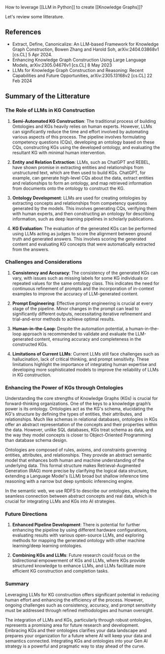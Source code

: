 How to leverage [[LLM in Python]] to create [[Knowledge Graphs]]?

Let's review some litterature.

## References

- Extract, Define, Canonicalize: An LLM-based Framework for Knowledge Graph Construction, Bowen Zhang and Harold Soh, arXiv:2404.03868v1 [cs.CL] 5 Apr 2024.
- Enhancing Knowledge Graph Construction Using Large Language Models, arXiv:2305.04676v1 [cs.CL] 8 May 2023
- LLMs for Knowledge Graph Construction and Reasoning: Recent Capabilities and Future Opportunities, arXiv:2305.13168v2 [cs.CL] 22 Feb 2024

## Summary of the Litterature

### The Role of LLMs in KG Construction

1. **Semi-Automated KG Construction**:
   The traditional process of building Ontologies and KGs heavily relies on human experts. However, LLMs can significantly reduce the time and effort involved by automating various aspects of this process. The pipeline involves formulating competency questions (CQs), developing an ontology based on these CQs, constructing KGs using the developed ontology, and evaluating the resultant KG with minimal human intervention.

2. **Entity and Relation Extraction**:
   LLMs, such as ChatGPT and REBEL, have shown promise in extracting entities and relationships from unstructured text, which are then used to build KGs. ChatGPT, for example, can generate high-level CQs about the data, extract entities and relationships to form an ontology, and map retrieved information from documents onto the ontology to construct the KG.

3. **Ontology Development**:
   LLMs are used for creating ontologies by extracting concepts and relationships from competency questions generated by the models. This involves generating CQs, verifying them with human experts, and then constructing an ontology for describing information, such as deep learning pipelines in scholarly publications.

4. **KG Evaluation**:
   The evaluation of the generated KGs can be performed using LLMs acting as judges to score the alignment between ground truth and generated answers. This involves scoring the generated content and evaluating KG concepts that were automatically extracted from the answers.

### Challenges and Considerations

1. **Consistency and Accuracy**:
   The consistency of the generated KGs can vary, with issues such as missing labels for some KG individuals or repeated values for the same ontology class. This indicates the need for continuous refinement of prompts and the incorporation of in-context examples to improve the accuracy of LLM-generated content.

2. **Prompt Engineering**:
   Effective prompt engineering is crucial at every stage of the pipeline. Minor changes in the prompt can lead to significantly different outputs, necessitating iterative refinement and trial-and-error methods to achieve optimal results.

3. **Human-in-the-Loop**:
   Despite the automation potential, a human-in-the-loop approach is recommended to validate and evaluate the LLM-generated content, ensuring accuracy and completeness in the constructed KGs.

4. **Limitations of Current LLMs**:
   Current LLMs still face challenges such as hallucination, lack of critical thinking, and prompt sensitivity. These limitations highlight the importance of integrating human expertise and developing more sophisticated models to improve the reliability of LLMs in KG construction.

### Enhancing the Power of KGs through Ontologies

Understanding the core strengths of Knowledge Graphs (KGs) is crucial for forward-thinking organizations. One of the keys to a knowledge graph’s power is its ontology. Ontologies act as the KG's schema, elucidating the KG's structure by defining the types of entities, their attributes, and relationships. Much like schemas in relational databases, ontologies in KGs offer an abstract representation of the concepts and their properties within the data. However, unlike SQL databases, KGs treat schema as data, and the way they model concepts is closer to Object-Oriented Programming than database schema design.

Ontologies are composed of rules, axioms, and constraints governing entities, attributes, and relationships. They provide an abstract semantic model that enhances both human and machine understanding of the underlying data. This formal structure makes Retrieval-Augmented Generation (RAG) more precise by clarifying the logical data structure, extending a Language Model's (LLM) broad but shallow inference time reasoning with a narrow but deep symbolic inferencing engine.

In the semantic web, we use RDFS to describe our ontologies, allowing the seamless connection between abstract concepts and real data, which is crucial for integrating LLMs and KGs into AI strategies.

### Future Directions

1. **Enhanced Pipeline Development**:
   There is potential for further enhancing the pipeline by using different hardware configurations, evaluating results with various open-source LLMs, and exploring methods for mapping the generated ontology with other machine learning/deep learning ontologies.

2. **Combining KGs and LLMs**:
   Future research could focus on the bidirectional empowerment of KGs and LLMs, where KGs provide structured knowledge to enhance LLMs, and LLMs facilitate more efficient KG construction and completion tasks.

### Summary

Leveraging LLMs for KG construction offers significant potential in reducing human effort and enhancing the efficiency of the process. However, ongoing challenges such as consistency, accuracy, and prompt sensitivity must be addressed through refined methodologies and human oversight. 

The integration of LLMs and KGs, particularly through robust ontologies, represents a promising area for future research and development. Embracing KGs and their ontologies clarifies your data landscape and prepares your organization for a future where AI will keep your data and semantics connected. Integrating KGs and ontologies into your Gen AI strategy is a powerful and pragmatic way to stay ahead of the curve.
